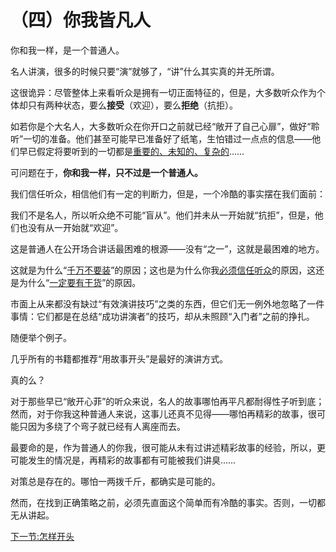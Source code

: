 （四）你我皆凡人 
================

你和我一样，是一个普通人。

名人讲演，很多的时候只要“演”就够了，“讲”什么其实真的并无所谓。

这很诡异：尽管整体上来看听众是拥有一切正面特征的，但是，大多数听众作为个体却只有两种状态，要么**接受**（欢迎），要么**拒绝**（抗拒）。

如若你是个大名人，大多数听众在你开口之前就已经“敞开了自己心扉”，做好“聆听”一切的准备。他们甚至可能早已准备好了纸笔，生怕错过一点点的信息——他们早已假定将要听到的一切都是[重要的、未知的、复杂的](ch03.md)……

可问题在于，**你和我一样，只不过是一个普通人。**

我们信任听众，相信他们有一定的判断力，但是，一个冷酷的事实摆在我们面前：

我们不是名人，所以听众绝不可能“盲从”。他们并未从一开始就“抗拒”，但是，他们也没有从一开始就“欢迎”。

这是普通人在公开场合讲话最困难的根源——没有“之一”，这就是最困难的地方。

这就是为什么“[千万不要装](ch01.md)”的原因；这也是为什么你我[必须信任听众](ch02.md)的原因，这还是为什么“[一定要有干货](ch03.md)”的原因。

市面上从来都没有缺过“有效演讲技巧”之类的东西，但它们无一例外地忽略了一件事情：它们都是在总结“成功讲演者”的技巧，却从未照顾“入门者”之前的挣扎。

随便举个例子。

几乎所有的书籍都推荐“用故事开头”是最好的演讲方式。

真的么？

对于那些早已“敞开心菲”的听众来说，名人的故事哪怕再平凡都耐得性子听到底；然而，对于你我这种普通人来说，这事儿还真不见得——哪怕再精彩的故事，很可能只因为多绕了个弯子就已经有人离座而去。

最要命的是，作为普通人的你我，很可能从未有过讲述精彩故事的经验，所以，更可能发生的情况是，再精彩的故事都有可能被我们讲臭……

对策总是存在的。哪怕一两拨千斤，都确实是可能的。

然而，在找到正确策略之前，必须先直面这个简单而有冷酷的事实。否则，一切都无从讲起。

[下一节:怎样开头](ch05.md)
